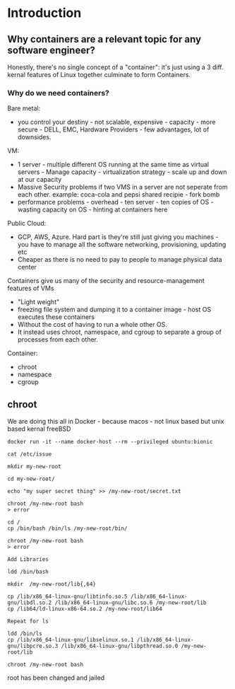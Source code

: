 # Introduction

## Why containers are a relevant topic for any software engineer?

Honestly, there's no single concept of a "container": it's just using a 3 diff. kernal features of Linux together culminate to form Containers.

### Why do we need containers?

Bare metal: 
   - you control your destiny - not scalable, expensive - capacity - more secure - DELL, EMC, Hardware Providers - few advantages, lot of downsides.

VM: 
   - 1 server - multiple different OS running at the same time as virtual servers - Manage capacity - virtualization strategy - scale up and down at our capacity 
   - Massive Security problems if two VMS in a server are not seperate from each other. example: coca-cola and pepsi shared recipie - fork bomb
   - performance problems - overhead - ten server - ten copies of OS - wasting capacity on OS - hinting at containers here

Public Cloud: 
   - GCP, AWS, Azure. Hard part is they're still just giving you machines - you have to manage all the software networking, provisioning, updating etc
   - Cheaper as there is no need to pay to people to manage physical data center

Containers give us many of the security and resource-management features of VMs 
   - "Light weight"
   - freezing file system and dumping it to a container image - host OS executes these containers
   - Without the cost of having to run a whole other OS.
   - It instead uses chroot, namespace, and cgroup to separate a group of processes from each other. 
    
Container:
   - chroot
   - namespace
   - cgroup

## chroot

We are doing this all in Docker - because macos - not linux based but unix based kernal freeBSD

```
docker run -it --name docker-host --rm --privileged ubuntu:bionic

cat /etc/issue

mkdir my-new-root

cd my-new-root/

echo "my super secret thing" >> /my-new-root/secret.txt

chroot /my-new-root bash
> error

cd /
cp /bin/bash /bin/ls /my-new-root/bin/

chroot /my-new-root bash
> error

Add Libraries

ldd /bin/bash

mkdir  /my-new-root/lib{,64}

cp /lib/x86_64-linux-gnu/libtinfo.so.5 /lib/x86_64-linux-gnu/libdl.so.2 /lib/x86_64-linux-gnu/libc.so.6 /my-new-root/lib
cp /lib64/ld-linux-x86-64.so.2 /my-new-root/lib64

Repeat for ls

ldd /bin/ls
cp /lib/x86_64-linux-gnu/libselinux.so.1 /lib/x86_64-linux-gnu/libpcre.so.3 /lib/x86_64-linux-gnu/libpthread.so.0 /my-new-root/lib

chroot /my-new-root bash

```

root has been changed and jailed
